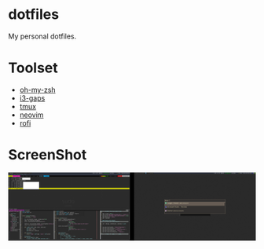 dotfiles
========

My personal dotfiles.

Toolset
========

- [oh-my-zsh](https://ohmyz.sh/)
- [i3-gaps](https://github.com/Airblader/i3)
- [tmux](https://github.com/tmux/tmux)
- [neovim](https://neovim.io/)
- [rofi](https://github.com/davatorium/rofi)

ScreenShot
=========
![ScreenShot](https://github.com/sly01/dotfiles/blob/master/ss.png)

